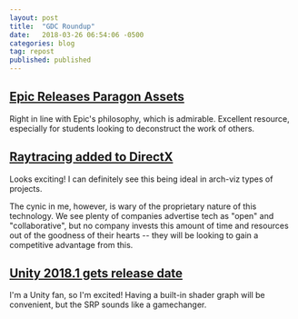 ```yaml
---
layout: post
title:  "GDC Roundup"
date:   2018-03-26 06:54:06 -0500
categories: blog
tag: repost
published: published
---
```


## [Epic Releases Paragon Assets](https://www.unrealengine.com/en-US/blog/epic-games-releases-12-million-worth-of-paragon-assets-for-free)

Right in line with Epic's philosophy, which is admirable. Excellent resource, especially for students looking to deconstruct the work of others.

## [Raytracing added to DirectX](https://blogs.msdn.microsoft.com/directx/2018/03/19/announcing-microsoft-directx-raytracing/)

Looks exciting! I can definitely see this being ideal in arch-viz types of projects.

The cynic in me, however, is wary of the proprietary nature of this technology. We see plenty of companies advertise tech as "open" and "collaborative", but no company invests this amount of time and resources out of the goodness of their hearts -- they will be looking to gain a competitive advantage from this.

## [Unity 2018.1 gets release date](http://www.cgchannel.com/2018/03/unity-technologies-reveals-unity-2018-product-roadmap/)

I'm a Unity fan, so I'm excited! Having a built-in shader graph will be convenient, but the SRP sounds like a gamechanger.